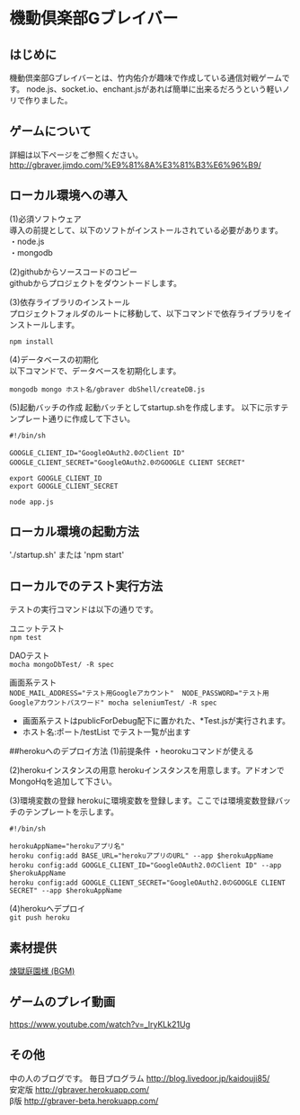 機動倶楽部Gブレイバー
=======

## はじめに
機動倶楽部Gブレイバーとは、竹内佑介が趣味で作成している通信対戦ゲームです。
node.js、socket.io、enchant.jsがあれば簡単に出来るだろうという軽いノリで作りました。


## ゲームについて
詳細は以下ページをご参照ください。  
<http://gbraver.jimdo.com/%E9%81%8A%E3%81%B3%E6%96%B9/>


## ローカル環境への導入
(1)必須ソフトウェア  
導入の前提として、以下のソフトがインストールされている必要があります。  
・node.js  
・mongodb  

(2)githubからソースコードのコピー  
githubからプロジェクトをダウントードします。


(3)依存ライブラリのインストール  
プロジェクトフォルダのルートに移動して、以下コマンドで依存ライブラリをインストールします。  

`npm install`


(4)データベースの初期化  
以下コマンドで、データベースを初期化します。  

`mongodb mongo ホスト名/gbraver dbShell/createDB.js`

(5)起動バッチの作成
起動バッチとしてstartup.shを作成します。
以下に示すテンプレート通りに作成して下さい。

    #!/bin/sh

    GOOGLE_CLIENT_ID="GoogleOAuth2.0のClient ID"
    GOOGLE_CLIENT_SECRET="GoogleOAuth2.0のGOOGLE CLIENT SECRET"

    export GOOGLE_CLIENT_ID
    export GOOGLE_CLIENT_SECRET

    node app.js


## ローカル環境の起動方法
'./startup.sh'
または
'npm start'


## ローカルでのテスト実行方法
テストの実行コマンドは以下の通りです。

ユニットテスト  
`npm test`

DAOテスト  
`mocha mongoDbTest/ -R spec`

画面系テスト  
`NODE_MAIL_ADDRESS="テスト用Googleアカウント"  NODE_PASSWORD="テスト用Googleアカウントパスワード" mocha seleniumTest/ -R spec`

- 画面系テストはpublicForDebug配下に置かれた、*Test.jsが実行されます。
- ホスト名:ポート/testList でテスト一覧が出ます

##herokuへのデプロイ方法
(1)前提条件
・heorokuコマンドが使える

(2)herokuインスタンスの用意
herokuインスタンスを用意します。アドオンでMongoHqを追加して下さい。

(3)環境変数の登録
herokuに環境変数を登録します。ここでは環境変数登録バッチのテンプレートを示します。

    #!/bin/sh

    herokuAppName="herokuアプリ名"
    heroku config:add BASE_URL="herokuアプリのURL" --app $herokuAppName
    heroku config:add GOOGLE_CLIENT_ID="GoogleOAuth2.0のClient ID" --app $herokuAppName
    heroku config:add GOOGLE_CLIENT_SECRET="GoogleOAuth2.0のGOOGLE CLIENT SECRET" --app $herokuAppName


(4)herokuへデプロイ  
`git push heroku`


## 素材提供
[煉獄庭園様 (BGM)](http://www.rengoku-teien.com/)

## ゲームのプレイ動画
<https://www.youtube.com/watch?v=_lryKLk21Ug>


## その他
中の人のブログです。 毎日プログラム  <http://blog.livedoor.jp/kaidouji85/>    
安定版 <http://gbraver.herokuapp.com/>  
β版 <http://gbraver-beta.herokuapp.com/>
